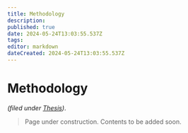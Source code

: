 ```yaml
---
title: Methodology
description: 
published: true
date: 2024-05-24T13:03:55.537Z
tags: 
editor: markdown
dateCreated: 2024-05-24T13:03:55.537Z
---
```


# Methodology

*(filed under [Thesis](/opendott/thesis))*.

> Page under construction. Contents to be added soon.